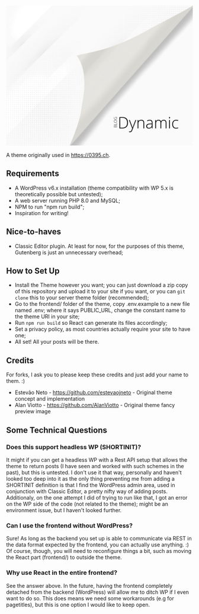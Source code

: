 <img src="https://github.com/estevaojneto/blogdynamic/blob/main/screenshot.png"/>

A theme originally used in https://0395.ch.

## Requirements
- A WordPress v6.x installation (theme compatibility with WP 5.x is theoretically possible but untested);
- A web server running PHP 8.0 and MySQL;
- NPM to run "npm run build";
- Inspiration for writing!

## Nice-to-haves
- Classic Editor plugin. At least for now, for the purposes of this theme, Gutenberg is just an unnecessary overhead;

## How to Set Up
- Install the Theme however you want; you can just download a zip copy of this repository and upload it to your site if you want, or you can `git clone` this to your server theme folder (recommended);
- Go to the frontend/ folder of the theme, copy .env.example to a new file named .env; where it says PUBLIC_URL, change the constant name to the theme URI in your site;
- Run `npm run build` so React can generate its files accordingly;
- Set a privacy policy, as most countries actually require your site to have one;
- All set! All your posts will be there.

## Credits
For forks, I ask you to please keep these credits and just add your name to them. :)

- Estevão Neto - https://github.com/estevaojneto - Original theme concept and implementation
- Alan Viotto - https://github.com/AlanViotto - Original theme fancy preview image


## Some Technical Questions

### Does this support headless WP (SHORTINIT)?
It might if you can get a headless WP with a Rest API setup that allows the theme to return posts (I have seen and worked with such schemes in the past), but this is untested. I don't use it that way, personally and haven't looked too deep into it as the only thing preventing me from adding a SHORTINIT definition is that I find the WordPress admin area, used in conjunction with Classic Editor, a pretty nifty way of adding posts. Additionaly, on the one attempt I did of trying to run like that, I got an error on the WP side of the code (not related to the theme); might be an environment issue, but I haven't looked further.

### Can I use the frontend without WordPress?
Sure! As long as the backend you set up is able to communicate via REST in the data format expected by the frontend, you can actually use anything. :) Of course, though, you will need to reconfigure things a bit, such as moving the React part (frontend/) to outside the theme.

### Why use React in the entire frontend?
See the answer above.
In the future, having the frontend completely detached from the backend (WordPress) will allow me to ditch WP if I even want to do so. This does means we need some workarounds (e.g for pagetitles), but this is one option I would like to keep open.

